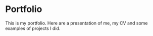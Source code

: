 # Portfolio
This is my portfolio. Here are a presentation of me, my CV and some examples of projects I did.
